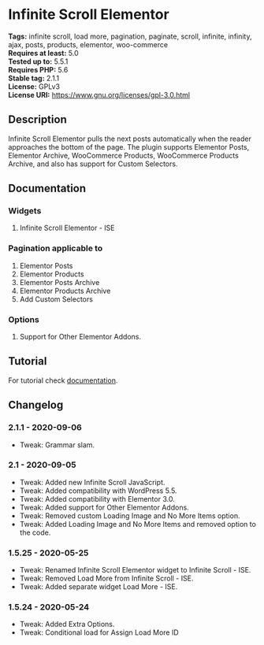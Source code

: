 # Infinite Scroll Elementor #

**Tags:** infinite scroll, load more, pagination, paginate, scroll, infinite, infinity, ajax, posts, products, elementor, woo-commerce\
**Requires at least:** 5.0\
**Tested up to:** 5.5.1\
**Requires PHP:** 5.6\
**Stable tag:** 2.1.1\
**License:** GPLv3\
**License URI:** https://www.gnu.org/licenses/gpl-3.0.html

## Description ##

Infinite Scroll Elementor pulls the next posts automatically when the reader approaches the bottom of the page. The plugin supports Elementor Posts, Elementor Archive, WooCommerce Products, WooCommerce Products Archive, and also has support for Custom Selectors.

## Documentation ##

### Widgets ###

1. Infinite Scroll Elementor - ISE

### Pagination applicable to ###

1. Elementor Posts
2. Elementor Products
3. Elementor Posts Archive
4. Elementor Products Archive
5. Add Custom Selectors

### Options ###

1. Support for Other Elementor Addons.

## Tutorial ##

For tutorial check [documentation](https://joychetry.com/infinite-scroll-elementor/).

## Changelog ##


### 2.1.1 - 2020-09-06 ###
* Tweak: Grammar slam.

### 2.1 - 2020-09-05 ###
* Tweak: Added new Infinite Scroll JavaScript.
* Tweak: Added compatibility with WordPress 5.5.
* Tweak: Added compatibility with Elementor 3.0.
* Tweak: Added support for Other Elementor Addons.
* Tweak: Removed custom Loading Image and No More Items option.
* Tweak: Added Loading Image and No More Items and removed option to the code.

### 1.5.25 - 2020-05-25 ###
* Tweak: Renamed Infinite Scroll Elementor widget to Infinite Scroll - ISE.
* Tweak: Removed Load More from Infinite Scroll - ISE.
* Tweak: Added separate widget Load More - ISE. 

### 1.5.24 - 2020-05-24 ###
* Tweak: Added  Extra Options.
* Tweak: Conditional load for Assign Load More ID
